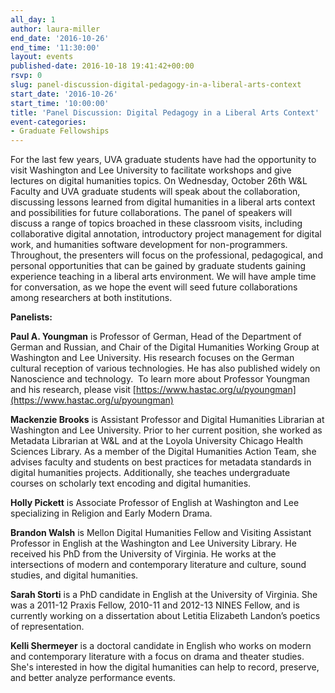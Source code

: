 ```yaml
---
all_day: 1
author: laura-miller
end_date: '2016-10-26'
end_time: '11:30:00'
layout: events
published-date: 2016-10-18 19:41:42+00:00
rsvp: 0
slug: panel-discussion-digital-pedagogy-in-a-liberal-arts-context
start_date: '2016-10-26'
start_time: '10:00:00'
title: 'Panel Discussion: Digital Pedagogy in a Liberal Arts Context'
event-categories:
- Graduate Fellowships
---
```


For the last few years, UVA graduate students have had the opportunity to visit Washington and Lee University to facilitate workshops and give lectures on digital humanities topics. On Wednesday, October 26th W&L Faculty and UVA graduate students will speak about the collaboration, discussing lessons learned from digital humanities in a liberal arts context and possibilities for future collaborations. The panel of speakers will discuss a range of topics broached in these classroom visits, including collaborative digital annotation, introductory project management for digital work, and humanities software development for non-programmers. Throughout, the presenters will focus on the professional, pedagogical, and personal opportunities that can be gained by graduate students gaining experience teaching in a liberal arts environment. We will have ample time for conversation, as we hope the event will seed future collaborations among researchers at both institutions.

**Panelists:**

**Paul A. Youngman** is Professor of German, Head of the Department of German and Russian, and Chair of the Digital Humanities Working Group at Washington and Lee University. His research focuses on the German cultural reception of various technologies. He has also published widely on Nanoscience and technology.  To learn more about Professor Youngman and his research, please visit [https://www.hastac.org/u/pyoungman](https://www.hastac.org/u/pyoungman)

**Mackenzie Brooks** is Assistant Professor and Digital Humanities Librarian at Washington and Lee University. Prior to her current position, she worked as Metadata Librarian at W&L and at the Loyola University Chicago Health Sciences Library. As a member of the Digital Humanities Action Team, she advises faculty and students on best practices for metadata standards in digital humanities projects. Additionally, she teaches undergraduate courses on scholarly text encoding and digital humanities.

**Holly Pickett** is Associate Professor of English at Washington and Lee specializing in Religion and Early Modern Drama.

**Brandon Walsh** is Mellon Digital Humanities Fellow and Visiting Assistant Professor in English at the Washington and Lee University Library. He received his PhD from the University of Virginia. He works at the intersections of modern and contemporary literature and culture, sound studies, and digital humanities.

**Sarah Storti** is a PhD candidate in English at the University of Virginia. She was a 2011-12 Praxis Fellow, 2010-11 and 2012-13 NINES Fellow, and is currently working on a dissertation about Letitia Elizabeth Landon’s poetics of representation.

**Kelli Shermeyer** is a doctoral candidate in English who works on modern and contemporary literature with a focus on drama and theater studies. She's interested in how the digital humanities can help to record, preserve, and better analyze performance events.
